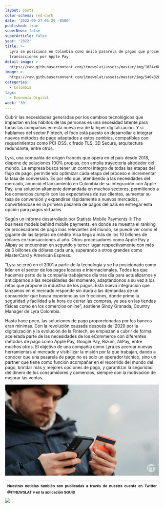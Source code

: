 ```yaml
---
layout: posts
color-schema: red-dark
date: '2022-09-27 05:29 -0500'
published: true
superNews: false
superArticle: false
year: '2022'
title: >-
  Lyra se posiciona en Colombia como única pasarela de pagos que procesa
  transacciones por Apple Pay
detail-image: >-
  https://raw.githubusercontent.com/itnewslat/assets/master/img/1024x680/Pagos-digitales-g.jpg
image: >-
  https://raw.githubusercontent.com/itnewslat/assets/master/img/540x320/Pagos-digitales-p.jpg
categories:
  - Colombia
tags:
  - Economía Digital
week: '39'
---
```

Cubrir las necesidades generadas por los cambios tecnológicos que impactan en los hábitos de las personas es una necesidad latente para todas las compañías en esta nueva era de la hiper digitalización. Y si hablamos del sector Fintech, el foco está puesto en desarrollar e integrar nuevos métodos de pago adaptados a estos cambios, compatibles con requerimientos como PCI-DSS, cifrado TLS, 3D Secure, arquitectura redundante, entre otros. 
 
Lyra, una compañía de origen francés que opera en el país desde 2018, dispone de soluciones 100% propias, con amplia trayectoria alrededor del mundo. La empresa busca tener un control íntegro de todas las etapas del flujo de pago, permitiendo optimizar cada etapa del proceso e incrementar la tasa de conversión. Es por ello que, atendiendo a las necesidades del mercado, anunció el lanzamiento en Colombia de su integración con Apple Pay, una solución altamente demandada en muchos sectores, permitiendo a los comercios cumplir con las expectativas de sus clientes, aumentar su tasa de conversión y expandirse rápidamente a nuevos mercados, convirtiéndose en la primera pasarela de pagos del país en entregar esta opción para pagos virtuales.
 
Según un informe desarrollado por Statista Mobile Payments II: The business models behind mobile payments, en donde se muestra el ranking de procesadores de pago más relevantes del mundo, se puede ver como el gigante de las tarjetas de crédito Visa llega a más de los 10 billones de dólares en transacciones al año. Otros procesadores como Apple Pay y Alipay se encuentran en segundo y tercer lugar respectivamente con más de 6 billones de dólares cada una, superando a otros grandes como MasterCard y American Express.

“Lyra se creó en el 2001 a partir de la tecnología y se ha posicionado como líder en el sector de los pagos locales e internacionales. Todos los que hacemos parte de la compañía trabajamos día tras día para actualizarnos y anticiparnos a las necesidades del momento, adaptándonos a su vez a los retos que propone la industria de los pagos. Esta nueva integración que lanzamos en el mercado responde sin duda a las demandas de un consumidor que busca experiencias sin fricciones, donde prime la seguridad y facilidad a la hora de cerrar las compras, ya sea en las tiendas físicas como en los comercios online”, sostiene Sindy Granada, Country Manager de Lyra Colombia.
 
Hasta hace poco, las soluciones de pago proporcionadas por los bancos eran mínimas. Con la revolución causada después del 2020 por la digitalización y la evolución de la Fintech, se empiezan a cubrir de forma acelerada parte de las necesidades de los eCommerce con diferentes métodos de pago como Apple Pay, Google Pay, Bizum, AliPay, entre muchos otros. El objetivo de una compañía como Lyra es acercar nuevas herramientas al mercado y visibilizar la misión por la que trabajan, dando a conocer que una pasarela de pago no es solo un operador técnico, sino un partner que tiene como función acompañar en el recorrido del mundo del pago, brindar más y mejores opciones de pago, y garantizar la seguridad del dinero de los consumidores y comercios, siempre con la motivación de mejorar las ventas.

![](https://raw.githubusercontent.com/itnewslat/assets/master/img/540x320/Pagos-digitales-p.jpg)

<table style="height: 42px;" width="569">
<tbody>
<tr>
<td style="text-align: justify;"><sub><strong>Nuestras noticias también son publicadas a través de nuestra cuenta en Twitter <a href="https://twitter.com/itnewslat?lang=es">@ITNEWSLAT</a> y en la aplicación <a href="https://squidapp.co/en/">SQUID</a></strong></sub></td>
</tr>
</tbody>
</table>

<img src="https://tracker.metricool.com/c3po.jpg?hash=56f88a41e39ab42c063cc51676587a04"/>


